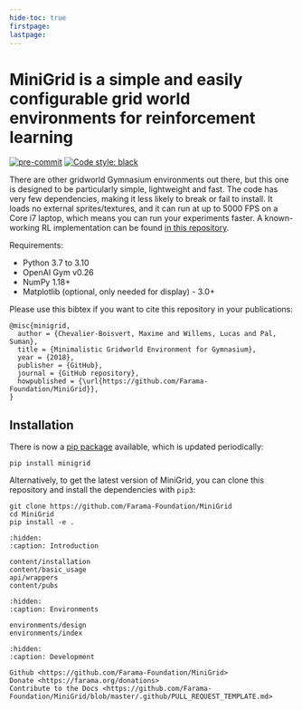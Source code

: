 ```yaml
---
hide-toc: true
firstpage:
lastpage:
---
```


# MiniGrid is a simple and easily configurable grid world environments for reinforcement learning

[![pre-commit](https://img.shields.io/badge/pre--commit-enabled-brightgreen?logo=pre-commit&logoColor=white)](https://pre-commit.com/)
[![Code style: black](https://img.shields.io/badge/code%20style-black-000000.svg)](https://github.com/psf/black)

There are other gridworld Gymnasium environments out there, but this one is
designed to be particularly simple, lightweight and fast. The code has very few
dependencies, making it less likely to break or fail to install. It loads no
external sprites/textures, and it can run at up to 5000 FPS on a Core i7
laptop, which means you can run your experiments faster. A known-working RL
implementation can be found [in this repository](https://github.com/lcswillems/torch-rl).

Requirements:

-   Python 3.7 to 3.10
-   OpenAI Gym v0.26
-   NumPy 1.18+
-   Matplotlib (optional, only needed for display) - 3.0+

Please use this bibtex if you want to cite this repository in your publications:

```
@misc{minigrid,
  author = {Chevalier-Boisvert, Maxime and Willems, Lucas and Pal, Suman},
  title = {Minimalistic Gridworld Environment for Gymnasium},
  year = {2018},
  publisher = {GitHub},
  journal = {GitHub repository},
  howpublished = {\url{https://github.com/Farama-Foundation/MiniGrid}},
}
```


## Installation

There is now a [pip package](https://pypi.org/project/minigrid/) available, which is updated periodically:

```
pip install minigrid
```

Alternatively, to get the latest version of MiniGrid, you can clone this repository and install the dependencies with `pip3`:

```
git clone https://github.com/Farama-Foundation/MiniGrid
cd MiniGrid
pip install -e .
```

```{toctree}
:hidden:
:caption: Introduction

content/installation
content/basic_usage
api/wrappers
content/pubs
```

```{toctree}
:hidden:
:caption: Environments

environments/design
environments/index
```

```{toctree}
:hidden:
:caption: Development

Github <https://github.com/Farama-Foundation/MiniGrid>
Donate <https://farama.org/donations>
Contribute to the Docs <https://github.com/Farama-Foundation/MiniGrid/blob/master/.github/PULL_REQUEST_TEMPLATE.md>
```

